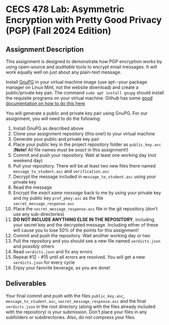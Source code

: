 # CECS 478 Lab: Asymmetric Encryption with Pretty Good Privacy (PGP) (Fall 2024 Edition)

## Assignment Description
This assignment is designed to demonstrate how PGP encryption works by using open-source and *auditable* tools to encrypt email messages. It will work equally well on just about any plain-text message.

Install [GnuPG](https://gnupg.org/) in your virtual machine image (use apt--your package manager on Linux Mint, not the website download) and create a public/private key pair. The command `sudo apt install gnupg` should install the requisite programs on your virtual machine. Github has some [good documentation on how to do this here](https://docs.github.com/en/authentication/managing-commit-signature-verification/generating-a-new-gpg-key).

You will generate a public and private key pair using GnuPG. For our assignment, you will need to do the following:

1. Install GnuPG as described above
2. Clone your assignment repository (this one!) to your virtual machine
3. Generate your public and private key pair
4. Place your public key in the project repository folder as `public_key.asc` (**Note!** All file names must be *exact* in this assignment!)
5. Commit and push your repository. Wait at least one working day (not weekend day)
6. Pull your repository. There will be at least two new files there named `message_to_student.asc` and `verification.asc` 
7. Decrypt the message included in `message_to_student.asc` using your private key
8. Read the message
9. Encrypt the *exact same message* back to me by using your private key and my public key `prof_pkey.asc` as the file `secret_message_response.asc`
10. Place the `secret_message_response.asc` file in the git repository (don't use any sub-directories)
11. **DO NOT INCLUDE ANYTHING ELSE IN THE REPOSITORY**, including your secret key and the decrypted message. Including either of these will cause you to lose 50% of the points for this assignment!
12. Commit and push the repository. Wait another working day or two
13. Pull the repository and you should see a new file named `verdicts.json` and possibly others
14. Read `verdicts.json` and fix any errors
15. Repeat #12 - #15 until all errors are resolved. You will get a new `verdicts.json` for every cycle
16. Enjoy your favorite beverage, as you are done!

## Deliverables
Your final commit and push with the files `public_key.asc`, `message_to_student.asc`, `secret_message_response.asc` and the final `verdicts.json` in the root directory (along with the files already included with the repository) is your submission. Don't place your files in any subfolders or subdirectories. Also, do not compress your files.
